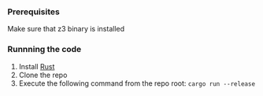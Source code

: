 ### Prerequisites
Make sure that z3 binary is installed 
### Runnning the code
1. Install [Rust](https://www.rust-lang.org/)
2. Clone the repo
3. Execute the following command from the repo root:
   `cargo run --release`
